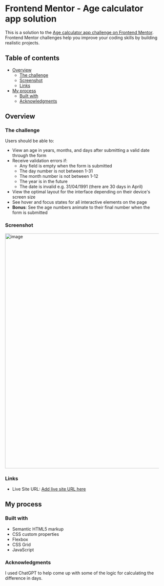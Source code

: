 # Frontend Mentor - Age calculator app solution

This is a solution to the [Age calculator app challenge on Frontend Mentor](https://www.frontendmentor.io/challenges/age-calculator-app-dF9DFFpj-Q). Frontend Mentor challenges help you improve your coding skills by building realistic projects. 

## Table of contents

- [Overview](#overview)
  - [The challenge](#the-challenge)
  - [Screenshot](#screenshot)
  - [Links](#links)
- [My process](#my-process)
  - [Built with](#built-with)
  - [Acknowledgments](#acknowledgments)

## Overview

### The challenge

Users should be able to:

- View an age in years, months, and days after submitting a valid date through the form
- Receive validation errors if:
  - Any field is empty when the form is submitted
  - The day number is not between 1-31
  - The month number is not between 1-12
  - The year is in the future
  - The date is invalid e.g. 31/04/1991 (there are 30 days in April)
- View the optimal layout for the interface depending on their device's screen size
- See hover and focus states for all interactive elements on the page
- **Bonus**: See the age numbers animate to their final number when the form is submitted

### Screenshot

<img width="770" alt="image" src="https://user-images.githubusercontent.com/18078663/231010736-3304d451-54e9-4048-80f4-78972dbd75a5.png">

### Links

- Live Site URL: [Add live site URL here](https://jmaloon.github.io/age-calculator/)

## My process

### Built with

- Semantic HTML5 markup
- CSS custom properties
- Flexbox
- CSS Grid
- JavaScript

### Acknowledgments

I used ChatGPT to help come up with some of the logic for calculating the difference in days.

